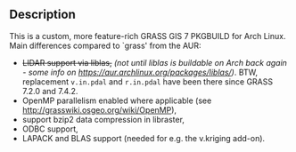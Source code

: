 ## Description

This is a custom, more feature-rich GRASS GIS 7 PKGBUILD for Arch Linux. Main differences compared to `grass' from the AUR:

- ~~LIDAR support via liblas,~~ *(not until liblas is buildable on Arch back again - some info on https://aur.archlinux.org/packages/liblas/)*. BTW, replacement `v.in.pdal` and `r.in.pdal` have been there since GRASS 7.2.0 and 7.4.2. 
- OpenMP parallelism enabled where applicable (see http://grasswiki.osgeo.org/wiki/OpenMP),
- support bzip2 data compression in libraster,
- ODBC support,
- LAPACK and BLAS support (needed for e.g. the v.kriging add-on).
